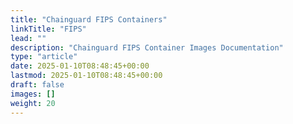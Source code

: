 ```yaml
---
title: "Chainguard FIPS Containers"
linkTitle: "FIPS"
lead: ""
description: "Chainguard FIPS Container Images Documentation"
type: "article"
date: 2025-01-10T08:48:45+00:00
lastmod: 2025-01-10T08:48:45+00:00
draft: false
images: []
weight: 20
---
```

